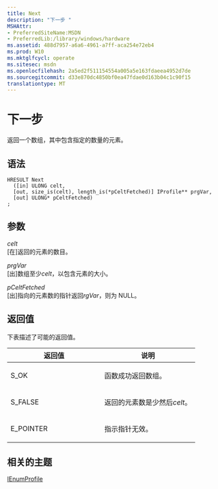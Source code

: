 ```yaml
---
title: Next
description: "下一步 "
MSHAttr:
- PreferredSiteName:MSDN
- PreferredLib:/library/windows/hardware
ms.assetid: 488d7957-a6a6-4961-a7ff-aca254e72eb4
ms.prod: W10
ms.mktglfcycl: operate
ms.sitesec: msdn
ms.openlocfilehash: 2a5ed2f511154554a005a5e163fdaeea4952d7de
ms.sourcegitcommit: d33e870dc4850bf0ea47fdae0d163b04c1c90f15
translationtype: MT
---
```

# <a name="next"></a>下一步 


返回一个数组，其中包含指定的数量的元素。

## <a name="syntax"></a>语法


``` syntax
HRESULT Next
  ([in] ULONG celt,
  [out, size_is(celt), length_is(*pCeltFetched)] IProfile** prgVar,
  [out] ULONG* pCeltFetched)
;
```

## <a name="parameters"></a>参数


<a href="" id="celt"></a>*celt*  
\[在\]返回的元素的数目。

<a href="" id="prgvar"></a>*prgVar*  
\[出\]数组至少*celt*，以包含元素的大小。

<a href="" id="pceltfetched"></a>*pCeltFetched*  
\[出\]指向的元素数的指针返回*rgVar*，则为 NULL。

## <a name="return-value"></a>返回值


下表描述了可能的返回值。

<table>
<colgroup>
<col width="50%" />
<col width="50%" />
</colgroup>
<thead>
<tr class="header">
<th>返回值</th>
<th>说明</th>
</tr>
</thead>
<tbody>
<tr class="odd">
<td><p>S_OK</p></td>
<td><p>函数成功返回数组。</p></td>
</tr>
<tr class="even">
<td><p>S_FALSE</p></td>
<td><p>返回的元素数是少然后<em>celt</em>。</p></td>
</tr>
<tr class="odd">
<td><p>E_POINTER</p></td>
<td><p>指示指针无效。</p></td>
</tr>
</tbody>
</table>

 

## <a name="related-topics"></a>相关的主题


[IEnumProfile](ienumprofile.md)

 

 








